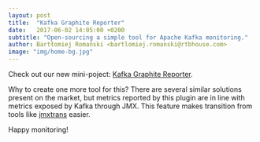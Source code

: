 ```yaml
---
layout: post
title:  "Kafka Graphite Reporter"
date:   2017-06-02 14:05:00 +0200
subtitle: "Open-sourcing a simple tool for Apache Kafka monitoring."
author: Bartłomiej Romański <bartlomiej.romanski@rtbhouse.com>
image: "img/home-bg.jpg"
---
```


Check out our new mini-poject: <a href="https://github.com/RTBHOUSE/kafka-graphite-reporter">Kafka Graphite Reporter</a>.

Why to create one more tool for this? There are several similar solutions present on the market, but metrics reported by this plugin are in line with metrics exposed by Kafka through JMX. This feature makes transition from tools like <a href="https://github.com/jmxtrans/jmxtrans">jmxtrans</a> easier.

Happy monitoring!

